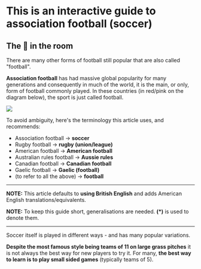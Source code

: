# This is an interactive guide to association football (soccer)

## The 🐘 in the room

There are many other forms of football still popular that are also called "football".

**Association football** has had massive global popularity for many generations and consequently in much of the world,
it is the main, or only, form of football commonly played. In these countries (in red/pink on the diagram below), the
sport is just called football.

![](https://i.imgur.com/2GHdRDg.jpg)

To avoid ambiguity, here's the terminology this article uses, and recommends:

- Association football → **soccer**
- Rugby football → **rugby (union/league)**
- American football → **American football**
- Australian rules football → **Aussie rules**
- Canadian football → **Canadian football**
- Gaelic football → **Gaelic (football)**
- (to refer to all the above) → **football**

---

**NOTE:** This article defaults to **using British English** and adds American English translations/equivalents.

**NOTE:** To keep this guide short, generalisations are needed. **(\*)** is used to denote them.

---

Soccer itself is played in different ways - and has many popular variations.

**Despite the most famous style being teams of 11 on large grass pitches** it is not always the best way for new players
to try it. For many, **the best way to learn is to play small sided games** (typically teams of 5).
